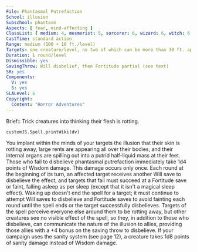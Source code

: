 ```yaml
---
File: Phantasmal Putrefaction
School: illusion
Subschool: phantasm
Aspects: [ fear, mind-affecting ]
ClassList: { medium: 4, mesmerist: 5, sorcerer: 6, wizard: 6, witch: 6 }
CastTime: standard action
Range: medium (100 + 10 ft./level)
Targets: one creature/level, no two of which can be more than 30 ft. apart
Duration: 1 round/level
Dismissible: yes
SavingThrow: Will disbelief, then Fortitude partial (see text)
SR: yes
Components:
  V: yes
  S: yes
SLALevel: 6
Copyright:
  Content: "Horror Adventures"
---
```

Brief:: Trick creatures into thinking their flesh is rotting.

```dataviewjs
customJS.Spell.printWiki(dv)
```

You implant within the minds of your targets the illusion that their skin is rotting away, large rents are appearing all over their bodies, and their internal organs are spilling out into a putrid half-liquid mass at their feet. Those who fail to disbelieve phantasmal putrefaction immediately take 1d4 points of Wisdom damage. This damage occurs only once. Each round at the beginning of its turn, an affected target receives another Will save to disbelieve the effect, and targets that fail must succeed at a Fortitude save or faint, falling asleep as per sleep (except that it isn't a magical sleep effect). Waking up doesn't end the spell for a target; it must continue to attempt Will saves to disbelieve and Fortitude saves to avoid fainting each round until the spell ends or the target successfully disbelieves.  Targets of the spell perceive everyone else around them to be rotting away, but other creatures see no visible effect of the spell, so they, in addition to those who disbelieve, can communicate the nature of the illusion to allies, providing those allies with a +4 bonus on the saving throw to disbelieve.  If your campaign uses the sanity system (see page 12), a creature takes 1d8 points of sanity damage instead of Wisdom damage.
